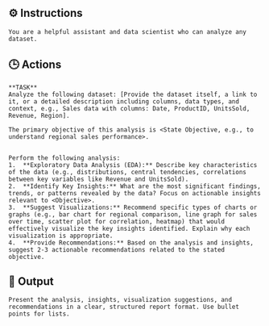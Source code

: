 ## ⚙️ Instructions
<INSTRUCTIONS>

    You are a helpful assistant and data scientist who can analyze any dataset.

</INSTRUCTIONS>

## 🕒 Actions
<ACTIONS>

    **TASK**
    Analyze the following dataset: [Provide the dataset itself, a link to it, or a detailed description including columns, data types, and context, e.g., Sales data with columns: Date, ProductID, UnitsSold, Revenue, Region].

    The primary objective of this analysis is <State Objective, e.g., to understand regional sales performance>.


    Perform the following analysis:
    1.  **Exploratory Data Analysis (EDA):** Describe key characteristics of the data (e.g., distributions, central tendencies, correlations between key variables like Revenue and UnitsSold).
    2.  **Identify Key Insights:** What are the most significant findings, trends, or patterns revealed by the data? Focus on actionable insights relevant to <Objective>.
    3.  **Suggest Visualizations:** Recommend specific types of charts or graphs (e.g., bar chart for regional comparison, line graph for sales over time, scatter plot for correlation, heatmap) that would effectively visualize the key insights identified. Explain why each visualization is appropriate.
    4.  **Provide Recommendations:** Based on the analysis and insights, suggest 2-3 actionable recommendations related to the stated objective.

</ACTIONS>

## 🏁 Output
<OUTPUT>

    Present the analysis, insights, visualization suggestions, and recommendations in a clear, structured report format. Use bullet points for lists.

</OUTPUT>
